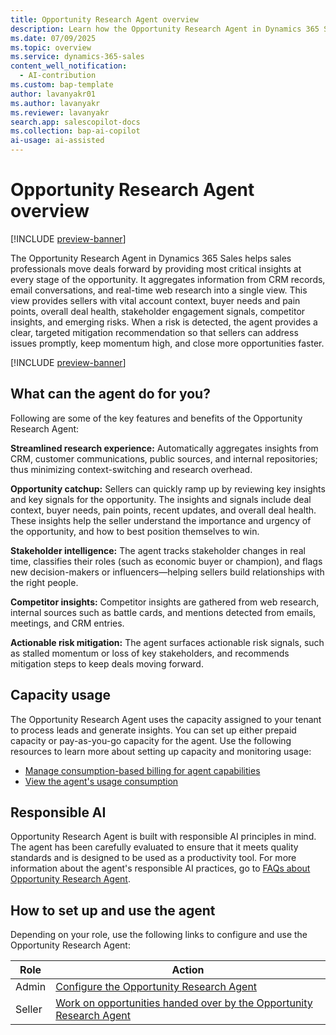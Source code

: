 ```yaml
---
title: Opportunity Research Agent overview
description: Learn how the Opportunity Research Agent in Dynamics 365 Sales helps sales professionals by providing insights and recommendations for the deals they are working on.
ms.date: 07/09/2025
ms.topic: overview
ms.service: dynamics-365-sales
content_well_notification:
  - AI-contribution
ms.custom: bap-template
author: lavanyakr01
ms.author: lavanyakr
ms.reviewer: lavanyakr
search.app: salescopilot-docs
ms.collection: bap-ai-copilot
ai-usage: ai-assisted
---
```


# Opportunity Research Agent overview

[!INCLUDE [preview-banner](~/../shared-content/shared/preview-includes/preview-banner.md)]

The Opportunity Research Agent in Dynamics 365 Sales helps sales professionals move deals forward by providing most critical insights at every stage of the opportunity. It aggregates information from CRM records, email conversations, and real-time web research into a single view. This view provides sellers with vital account context, buyer needs and pain points, overall deal health, stakeholder engagement signals, competitor insights, and emerging risks. When a risk is detected, the agent provides a clear, targeted mitigation recommendation so that sellers can address issues promptly, keep momentum high, and close more opportunities faster.

[!INCLUDE [preview-banner](~/../shared-content/shared/preview-includes/preview-note-d365.md)]

## What can the agent do for you?

Following are some of the key features and benefits of the Opportunity Research Agent:

**Streamlined research experience:** Automatically aggregates insights from CRM, customer communications, public sources, and internal repositories; thus minimizing context-switching and research overhead.

**Opportunity catchup:** Sellers can quickly ramp up by reviewing key insights and key signals for the opportunity. The insights and signals include deal context, buyer needs, pain points, recent updates, and overall deal health. These insights help the seller understand the importance and urgency of the opportunity, and how to best position themselves to win.

**Stakeholder intelligence:** The agent tracks stakeholder changes in real time, classifies their roles (such as economic buyer or champion), and flags new decision-makers or influencers&mdash;helping sellers build relationships with the right people.

**Competitor insights:** Competitor insights are gathered from web research, internal sources such as battle cards, and mentions detected from emails, meetings, and CRM entries.

**Actionable risk mitigation:** The agent surfaces actionable risk signals, such as stalled momentum or loss of key stakeholders, and recommends mitigation steps to keep deals moving forward.

## Capacity usage

The Opportunity Research Agent uses the capacity assigned to your tenant to process leads and generate insights. You can set up either prepaid capacity or pay-as-you-go capacity for the agent. Use the following resources to learn more about setting up capacity and monitoring usage:

- [Manage consumption-based billing for agent capabilities](copilot-consumption-based-billing.md)
- [View the agent's usage consumption](configure-sales-qualification-agent.md#view-the-agents-usage-consumption)

## Responsible AI

Opportunity Research Agent is built with responsible AI principles in mind. The agent has been carefully evaluated to ensure that it meets quality standards and is designed to be used as a productivity tool. For more information about the agent's responsible AI practices, go to [FAQs about Opportunity Research Agent](faqs-about-opportunity-research.md).

## How to set up and use the agent

Depending on your role, use the following links to configure and use the Opportunity Research Agent:

| Role | Action |
|------|--------|
| Admin | [Configure the Opportunity Research Agent](configure-opportunity-research-agent.md) |
| Seller | [Work on opportunities handed over by the Opportunity Research Agent](use-opportunity-research-agent.md) |